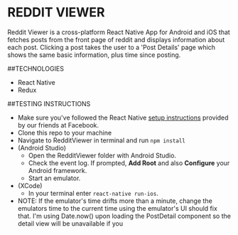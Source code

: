 # REDDIT VIEWER

Reddit Viewer is a cross-platform React Native App for Android and iOS that fetches posts from the front page of reddit and displays information about each post. Clicking a post takes the user to a 'Post Details' page which shows the same basic information, plus time since posting.

##TECHNOLOGIES

- React Native
- Redux

##TESTING INSTRUCTIONS

- Make sure you've followed the React Native 
[setup instructions](https://facebook.github.io/react-native/docs/getting-started.html) provided by our friends at Facebook.
- Clone this repo to your machine
- Navigate to RedditViewer in terminal and run `npm install`
- (Android Studio) 
    - Open the RedditViewer folder with Android Studio.
    - Check the event log. If prompted, __Add Root__ and also __Configure__ your Android framework.
    - Start an emulator.
- (XCode) 
    - In your terminal enter `react-native run-ios`.
- NOTE: If the emulator's time drifts more than a minute, change the emulators time to the current time using the emulator's UI should fix that. I'm using Date.now() upon loading the PostDetail component so the detail view will be unavailable if you 
